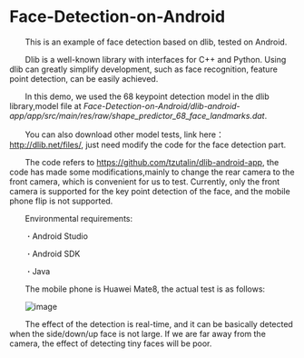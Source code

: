 # Face-Detection-on-Android
&#160; &#160; &#160; &#160;This is an example of face detection based on dlib, tested on Android.

&#160; &#160; &#160; &#160;Dlib is a well-known library with interfaces for C++ and Python. Using dlib can greatly simplify development, such as face recognition, feature point detection, can be easily achieved.

&#160; &#160; &#160; &#160;In this demo, we used the 68 keypoint detection model in the dlib library,model file at *Face-Detection-on-Android/dlib-android-app/app/src/main/res/raw/shape_predictor_68_face_landmarks.dat*.

&#160; &#160; &#160; &#160;You can also download other model tests, link here：http://dlib.net/files/, just need modify the code for the face detection part.

&#160; &#160; &#160; &#160;The code refers to https://github.com/tzutalin/dlib-android-app, the code has made some modifications,mainly to change the rear camera to the front camera, which is convenient for us to test. Currently, only the front camera is supported for the key point detection of the face, and the mobile phone flip is not supported.

&#160; &#160; &#160; &#160;Environmental requirements:

&#160; &#160; &#160; &#160; **·** Android Studio

&#160; &#160; &#160; &#160; **·** Android SDK

&#160; &#160; &#160; &#160; **·** Java

&#160; &#160; &#160; &#160;The mobile phone is Huawei Mate8, the actual test is as follows:

&#160; &#160; &#160; &#160;![image](https://github.com/HuiZhou-xmu/Face-Detection-on-Android/raw/master/gif/face_detection.gif)

&#160; &#160; &#160; &#160;The effect of the detection is real-time, and it can be basically detected when the side/down/up face is not large. If we are far away from the camera, the effect of detecting tiny faces will be poor.
